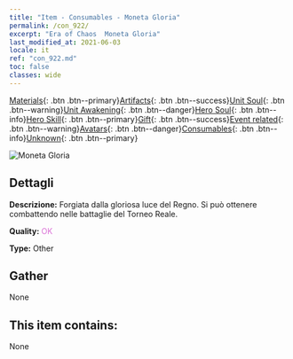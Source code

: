 ```yaml
---
title: "Item - Consumables - Moneta Gloria"
permalink: /con_922/
excerpt: "Era of Chaos  Moneta Gloria"
last_modified_at: 2021-06-03
locale: it
ref: "con_922.md"
toc: false
classes: wide
---
```

 [Materials](/ItemsIT/){: .btn .btn--primary}[Artifacts](/ItemsIT/Artifacts/){: .btn .btn--success}[Unit Soul](/ItemsIT/UnitSoul/){: .btn .btn--warning}[Unit Awakening](/ItemsIT/UnitAwakening/){: .btn .btn--danger}[Hero Soul](/ItemsIT/HeroSoul/){: .btn .btn--info}[Hero Skill](/ItemsIT/HeroSkill/){: .btn .btn--primary}[Gift](/ItemsIT/Gift/){: .btn .btn--success}[Event related](/ItemsIT/Events/){: .btn .btn--warning}[Avatars](/ItemsIT/Avatars/){: .btn .btn--danger}[Consumables](/ItemsIT/Consumables/){: .btn .btn--info}[Unknown](/ItemsIT/Unknown/){: .btn .btn--primary}

 ![Moneta Gloria](/images/t/i_40010.png)

## Dettagli
 **Descrizione:** Forgiata dalla gloriosa luce del Regno. Si può ottenere combattendo nelle battaglie del Torneo Reale.

 **Quality:** <span style="color: #DA70D6">OK</span>

 **Type:** Other

## Gather

  None

## This item contains:

  None

